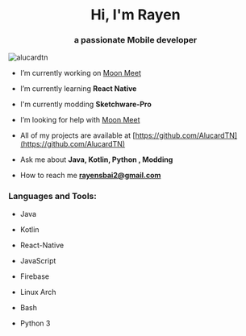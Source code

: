 <h1 align="center">Hi, I'm Rayen</h1>
<h3 align="center">a passionate Mobile developer</h3>

<p align="left"> <img src="https://komarev.com/ghpvc/?username=alucardtn&label=Profile%20views&color=0e75b6&style=flat" alt="alucardtn" /> </p>

-  I’m currently working on [Moon Meet](https://github.com/AlucardTn/MoonMeet)

-  I’m currently learning **React Native**

-  I'm currently modding **Sketchware-Pro**

-  I’m looking for help with [Moon Meet](https://github.com/AlucardTn/MoonMeet)

-  All of my projects are available at [https://github.com/AlucardTN](https://github.com/AlucardTN)

-  Ask me about **Java, Kotlin, Python , Modding**

-  How to reach me **rayensbai2@gmail.com**

<h3 align="left">Languages and Tools:</h3>
<p align="left"> 

-  Java

-  Kotlin
 
-  React-Native

-  JavaScript

-  Firebase
 
-  Linux Arch

-  Bash

-  Python 3
</p>
